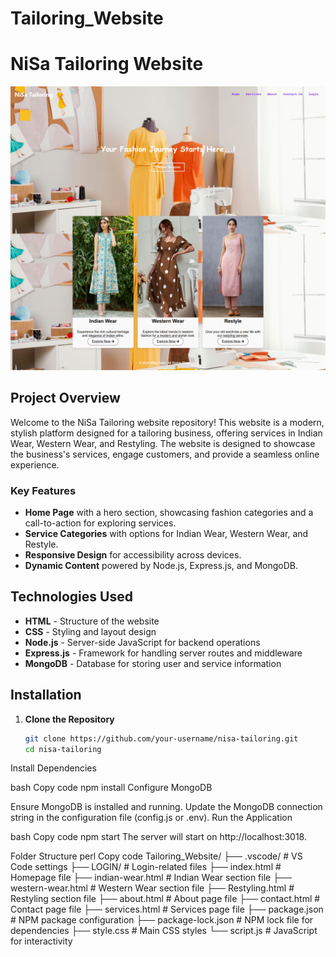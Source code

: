 # Tailoring_Website
 
# NiSa Tailoring Website

![Website Screenshot](Homepage.png)

## Project Overview

Welcome to the NiSa Tailoring website repository! This website is a modern, stylish platform designed for a tailoring business, offering services in Indian Wear, Western Wear, and Restyling. The website is designed to showcase the business's services, engage customers, and provide a seamless online experience.

### Key Features
- **Home Page** with a hero section, showcasing fashion categories and a call-to-action for exploring services.
- **Service Categories** with options for Indian Wear, Western Wear, and Restyle.
- **Responsive Design** for accessibility across devices.
- **Dynamic Content** powered by Node.js, Express.js, and MongoDB.

## Technologies Used

- **HTML** - Structure of the website
- **CSS** - Styling and layout design
- **Node.js** - Server-side JavaScript for backend operations
- **Express.js** - Framework for handling server routes and middleware
- **MongoDB** - Database for storing user and service information

## Installation

1. **Clone the Repository**
   ```bash
   git clone https://github.com/your-username/nisa-tailoring.git
   cd nisa-tailoring

Install Dependencies

bash
Copy code
npm install
Configure MongoDB

Ensure MongoDB is installed and running.
Update the MongoDB connection string in the configuration file (config.js or .env).
Run the Application

bash
Copy code
npm start
The server will start on http://localhost:3018.

Folder Structure
perl
Copy code
Tailoring_Website/
├── .vscode/                # VS Code settings
├── LOGIN/                  # Login-related files
├── index.html              # Homepage file
├── indian-wear.html        # Indian Wear section file
├── western-wear.html       # Western Wear section file
├── Restyling.html          # Restyling section file
├── about.html              # About page file
├── contact.html            # Contact page file
├── services.html           # Services page file
├── package.json            # NPM package configuration
├── package-lock.json       # NPM lock file for dependencies
├── style.css               # Main CSS styles
└── script.js               # JavaScript for interactivity
